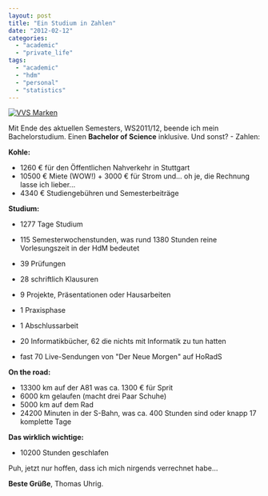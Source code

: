 ```yaml
---
layout: post
title: "Ein Studium in Zahlen"
date: "2012-02-12"
categories: 
  - "academic"
  - "private_life"
tags: 
  - "academic"
  - "hdm"
  - "personal"
  - "statistics"
---
```


[![](images/VVS-Marken-1024x428.png "VVS Marken")](http://tuhrig.de/wp-content/uploads/VVS-Marken.png)

Mit Ende des aktuellen Semesters, WS2011/12, beende ich mein Bachelorstudium. Einen **Bachelor of Science** inklusive. Und sonst? - Zahlen:

**Kohle:**

- 1260 € für den Öffentlichen Nahverkehr in Stuttgart
- 10500 € Miete (WOW!) + 3000 € für Strom und... oh je, die Rechnung lasse ich lieber...
- 4340 € Studiengebühren und Semesterbeiträge

**Studium:**

- 1277 Tage Studium
- 115 Semesterwochenstunden, was rund 1380 Stunden reine Vorlesungszeit in der HdM bedeutet
- 39 Prüfungen

- 28 schriftlich Klausuren
- 9 Projekte, Präsentationen oder Hausarbeiten
- 1 Praxisphase
- 1 Abschlussarbeit

- 20 Informatikbücher, 62 die nichts mit Informatik zu tun hatten
- fast 70 Live-Sendungen von "Der Neue Morgen" auf HoRadS

**On the road:**

- 13300 km auf der A81 was ca. 1300 € für Sprit
- 6000 km gelaufen (macht drei Paar Schuhe)
- 5000 km auf dem Rad
- 24200 Minuten in der S-Bahn, was ca. 400 Stunden sind oder knapp 17 komplette Tage

**Das wirklich wichtige:**

- 10200 Stunden geschlafen

Puh, jetzt nur hoffen, dass ich mich nirgends verrechnet habe...

**Beste Grüße**, Thomas Uhrig.
